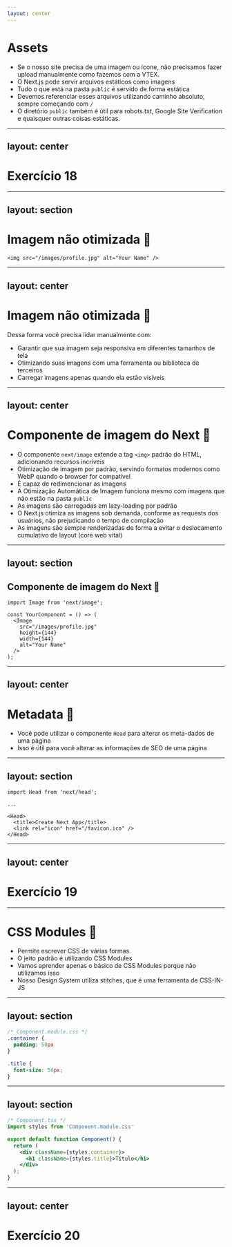 ```yaml
---
layout: center
---
```


# Assets

- Se o nosso site precisa de uma imagem ou ícone, não precisamos fazer upload manualmente como fazemos com a VTEX.
- O Next.js pode servir arquivos estáticos como imagens
- Tudo o que está na pasta `public` é servido de forma estática
- Devemos referenciar esses arquivos utilizando caminho absoluto, sempre começando com `/`
- O diretório `public` também é útil para robots.txt, Google Site Verification e quaisquer outras coisas estáticas. 

---
layout: center
---

# Exercício 18

---
layout: section
---

# Imagem não otimizada 🤒

```tsx
<img src="/images/profile.jpg" alt="Your Name" />
```

<style>
code {
  @apply text-xl !important;
}
</style>

<!--
- Com HTML normal, você adicionaria sua foto de perfil da seguinte forma:
-->

---
layout: center
---

# Imagem não otimizada 🤒

Dessa forma você precisa lidar manualmente com:

- Garantir que sua imagem seja responsiva em diferentes tamanhos de tela
- Otimizando suas imagens com uma ferramenta ou biblioteca de terceiros
- Carregar imagens apenas quando ela estão visíveis

---
layout: center
---

# Componente de imagem do Next 👀

- O componente `next/image` extende a tag `<img>` padrão do HTML, adicionando recursos incríveis
- Otimização de imagem por padrão, servindo formatos modernos como WebP quando o browser for compatível
- É capaz de redimencionar as imagens
- A Otimização Automática de Imagem funciona mesmo com imagens que não estão na pasta `public`
- As imagens são carregadas em lazy-loading por padrão
- O Next.js otimiza as imagens sob demanda, conforme as requests dos usuários, não prejudicando o tempo de compilação
- As imagens são sempre renderizadas de forma a evitar o deslocamento cumulativo de layout (core web vital)

---
layout: section
---

## Componente de imagem do Next 👀

```tsx
import Image from 'next/image';

const YourComponent = () => (
  <Image
    src="/images/profile.jpg"
    height={144}
    width={144}
    alt="Your Name"
  />
);
```

<style>
code {
  @apply text-xl !important;
}
</style>

---
layout: center
---

# Metadata 🤖

- Você pode utilizar o componente `Head` para alterar os meta-dados de uma página
- Isso é útil para você alterar as informações de SEO de uma página

---
layout: section
---

```tsx
import Head from 'next/head';

...

<Head>
  <title>Create Next App</title>
  <link rel="icon" href="/favicon.ico" />
</Head>
```

<style>
code {
  @apply text-xl !important;
}
</style>

---
layout: center
---

# Exercício 19

---

# CSS Modules 💅

- Permite escrever CSS de várias formas
- O jeito padrão é utilizando CSS Modules
- Vamos aprender apenas o básico de CSS Modules porque não utilizamos isso
- Nosso Design System utiliza stitches, que é uma ferramenta de CSS-IN-JS

---
layout: section
---

```css 
/* Component.module.css */
.container {
  padding: 50px
}

.title {
  font-size: 50px;
}
```

<style>
code {
  @apply text-xl !important;
}
</style>

---
layout: section
---


```jsx 
/* Component.tsx */
import styles from 'Component.module.css'

export default function Component() {
  return (
    <div className={styles.container}>
      <h1 className={styles.title}>Título</h1>
    </div>
  );
}
```

<style>
code {
  @apply text-xl !important;
}
</style>

---
layout: center
---

# Exercício 20